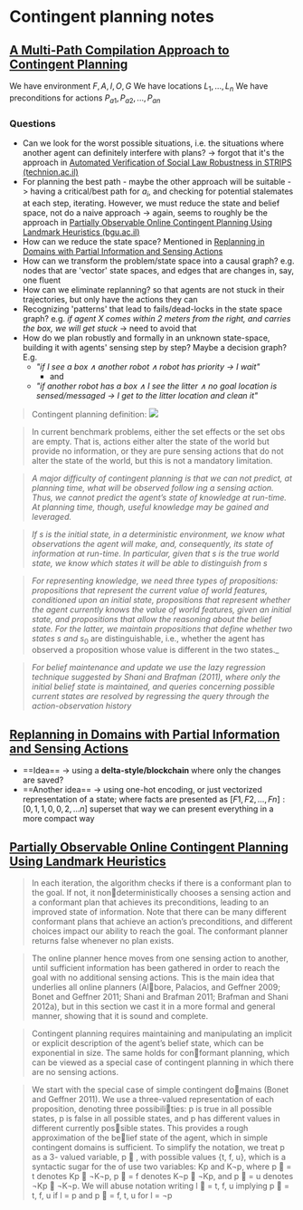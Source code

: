 # Contingent planning notes
## [A Multi-Path Compilation Approach to Contingent Planning](https://tzin.bgu.ac.il/~shanigu/Publications/aaai12-28.pdf)

We have environment ${F,A,I,O,G}$
We have locations ${L_1, ..., L_n}$
We have preconditions for actions ${P_{a1}, P_{a2}, ..., P_{an}}$
### Questions
- Can we look for the worst possible situations, i.e. the situations where another agent can definitely interfere with plans? -> forgot that it's the approach in [Automated Verification of Social Law Robustness in STRIPS (technion.ac.il)](https://karpase.net.technion.ac.il/files/2015/11/social_law_strips.pdf)
- For planning the best path - maybe the other approach will be suitable -> having a critical/best path for $a_i$, and checking for potential stalemates at each step, iterating. However, we must reduce the state and belief space, not do a naive approach -> again, seems to roughly be the approach in [Partially Observable Online Contingent Planning Using Landmark Heuristics (bgu.ac.il)](https://tzin.bgu.ac.il/~shanigu/Publications/ICAPS2014.pdf)
- How can we reduce the state space? Mentioned in [Replanning in Domains with Partial Information and Sensing Actions](https://tzin.bgu.ac.il/~shanigu/Publications/sdr-journal11.pdf)
- How can we transform the problem/state space into a causal graph? e.g. nodes that are 'vector' state spaces, and edges that are changes in, say, one fluent
- How can we eliminate replanning? so that agents are not stuck in their trajectories, but only have the actions they can 
- Recognizing 'patterns' that lead to fails/dead-locks in the state space graph? e.g. _if agent X comes within 2 meters from the right, and carries the box, we will get stuck_ -> need to avoid that
- How do we plan robustly and formally in an unknown state-space, building it with agents' sensing step by step? Maybe a decision graph? E.g. 
	- *"if I see a box $\land$ another robot $\land$ robot has priority -> I wait"*
		- and
	- *"if another robot has a box $\land$ I see the litter $\land$ no goal location is sensed/messaged -> I get to the litter location and clean it"*

> Contingent planning definition: 
> ![](https://shottr.cc/s/OPnV/SCR-20230907-ook.png)

> In current benchmark problems, either the set effects or the set obs are empty. That is, actions either alter the state of the world but provide no information, or they are pure sensing actions that do not alter the state of the world, but this is not a mandatory limitation.

> _A major difficulty of contingent planning is that we can not predict, at planning time, what will be observed follow ing a sensing action. Thus, we cannot predict the agent’s state of knowledge at run-time. At planning time, though, useful knowledge may be gained and leveraged._

> _If s is the initial state, in a deterministic environment, we know what observations the agent will make, and, consequently, its state of information at run-time. In particular, given that s is the true world state, we know which states it will be able to distinguish from s_

> _For representing knowledge, we need three types of propositions: propositions that represent the current value of world features, conditioned upon an initial state, propositions that represent whether the agent currently knows the value of world features, given an initial state, and propositions that allow the reasoning about the belief state. For the latter, we maintain propositions that define whether two states $s$ and_ $s_0$ are distinguishable, i.e., whether the agent has observed a proposition whose value is different in the two states._

> _For belief maintenance and update we use the lazy regression technique suggested by Shani and Brafman (2011), where only the initial belief state is maintained, and queries_ _concerning possible current states are resolved by regressing the query through the action-observation history_

## [Replanning in Domains with Partial Information and Sensing Actions](https://tzin.bgu.ac.il/~shanigu/Publications/sdr-journal11.pdf)

- ==Idea== -> using a **delta-style/blockchain** where only the changes are saved?
- ==Another idea== -> using one-hot encoding, or just vectorized representation of a state; where facts are presented as ${[F1, F2, ..., Fn]: [0,1,1,0,0,2,...n]}$ superset
  that way we can present everything in a more compact way
## [Partially Observable Online Contingent Planning Using Landmark Heuristics](https://tzin.bgu.ac.il/~shanigu/Publications/ICAPS2014.pdf)
> In each iteration, the algorithm checks if there is a conformant plan to the goal. If not, it nondeterministically chooses a sensing action and a conformant plan that achieves its preconditions, leading to an improved state of information. Note that there can be many different conformant plans that achieve an action’s preconditions, and different choices impact our ability to reach the goal. The conformant planner returns false whenever no plan exists.

> The online planner hence moves from one sensing action to another, until sufficient information has been gathered in order to reach the goal with no additional sensing actions. This is the main idea that underlies all online planners (Albore, Palacios, and Geffner 2009; Bonet and Geffner 2011; Shani and Brafman 2011; Brafman and Shani 2012a), but in this section we cast it in a more formal and general manner, showing that it is sound and complete.

> Contingent planning requires maintaining and manipulating an implicit or explicit description of the agent’s belief state, which can be exponential in size. The same holds for conformant planning, which can be viewed as a special case of contingent planning in which there are no sensing actions.

> We start with the special case of simple contingent domains (Bonet and Geffner 2011). We use a three-valued representation of each proposition, denoting three possibilities: p is true in all possible states, p is false in all possible states, and p has different values in different currently possible states. This provides a rough approximation of the belief state of the agent, which in simple contingent domains is sufficient. To simplify the notation, we treat p as a 3- valued variable, p ∗ , with possible values {t, f, u}, which is a syntactic sugar for the of use two variables: Kp and K¬p, where p ∗ = t denotes Kp ∧ ¬K¬p, p ∗ = f denotes K¬p ∧ ¬Kp, and p ∗ = u denotes ¬Kp ∧ ¬K¬p. We will abuse notation writing l ∗ = t, f, u implying p ∗ = t, f, u if l = p and p ∗ = f, t, u for l = ¬p
